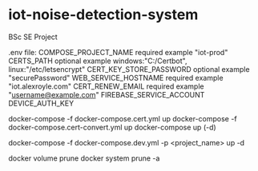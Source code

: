 # iot-noise-detection-system
BSc SE Project

.env file:
COMPOSE_PROJECT_NAME required example "iot-prod"
CERTS_PATH optional example windows:"C:/Certbot", linux:"/etc/letsencrypt"
CERT_KEY_STORE_PASSWORD optional example "securePassword"
WEB_SERVICE_HOSTNAME required example "iot.alexroyle.com"
CERT_RENEW_EMAIL required example "username@example.com"
FIREBASE_SERVICE_ACCOUNT
DEVICE_AUTH_KEY

docker-compose -f docker-compose.cert.yml up
docker-compose -f docker-compose.cert-convert.yml up
docker-compose up (-d)

docker-compose -f docker-compose.dev.yml -p <project_name> up -d

docker volume prune
docker system prune -a